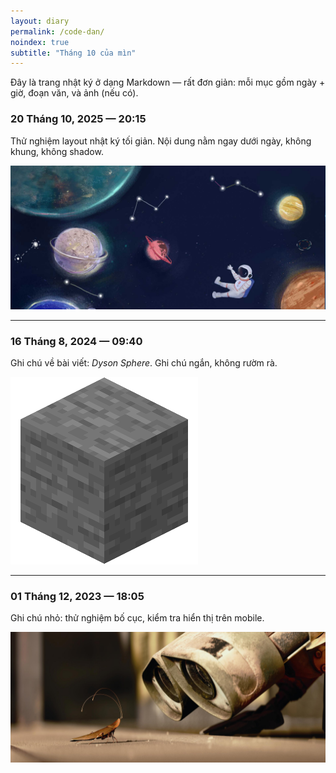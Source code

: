 ```yaml
---
layout: diary
permalink: /code-dan/
noindex: true
subtitle: "Tháng 10 của mìn"
---
```


Đây là trang nhật ký ở dạng Markdown — rất đơn giản: mỗi mục gồm ngày + giờ, đoạn văn, và ảnh (nếu có).

### 20 Tháng 10, 2025 — 20:15

Thử nghiệm layout nhật ký tối giản. Nội dung nằm ngay dưới ngày, không khung, không shadow.

![Ảnh nền trang chủ](/img/home-bg.jpg)

---

### 16 Tháng 8, 2024 — 09:40

Ghi chú về bài viết: *Dyson Sphere*. Ghi chú ngắn, không rườm rà.

![Stone Minecraft Wiki](/img/Stone-MinecraftWiki.png)

---

### 01 Tháng 12, 2023 — 18:05

Ghi chú nhỏ: thử nghiệm bố cục, kiểm tra hiển thị trên mobile.

![Background 404](/img/404-bg.jpg)
